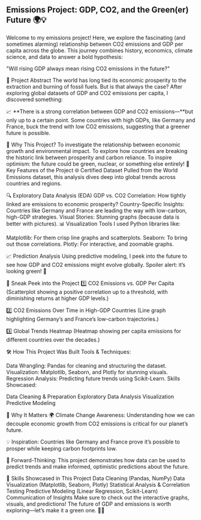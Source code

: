 ## Emissions Project: GDP, CO2, and the Green(er) Future 🌍💡
  Welcome to my emissions project! Here, we explore the fascinating (and sometimes alarming) relationship between CO2 emissions and GDP per capita across the globe. This journey combines history, economics, climate science, and data to answer a bold hypothesis:

"Will rising GDP always mean rising CO2 emissions in the future?"

📝 Project Abstract
The world has long tied its economic prosperity to the extraction and burning of fossil fuels. But is that always the case? After exploring global datasets of GDP and CO2 emissions per capita, I discovered something:

📈 **There is a strong correlation between GDP and CO2 emissions—**but only up to a certain point. Some countries with high GDPs, like Germany and France, buck the trend with low CO2 emissions, suggesting that a greener future is possible.

🤔 Why This Project?
To investigate the relationship between economic growth and environmental impact.
To explore how countries are breaking the historic link between prosperity and carbon reliance.
To inspire optimism: the future could be green, nuclear, or something else entirely!
🚀 Key Features of the Project
🌐 Certified Dataset
Pulled from the World Emissions dataset, this analysis dives deep into global trends across countries and regions.

🔍 Exploratory Data Analysis (EDA)
GDP vs. CO2 Correlation: How tightly linked are emissions to economic prosperity?
Country-Specific Insights: Countries like Germany and France are leading the way with low-carbon, high-GDP strategies.
Visual Stories: Stunning graphs (because data is better with pictures).
📊 Visualization Tools
I used Python libraries like:

Matplotlib: For  them crisp line graphs and scatterplots.
Seaborn: To bring out those correlations.
Plotly: For interactive, and zoomable graphs.

📈 Prediction Analysis
Using predictive modeling, I peek into the future to see how GDP and CO2 emissions might evolve globally. Spoiler alert: it’s looking green! 🌿

📸 Sneak Peek into the Project
1️⃣ CO2 Emissions vs. GDP Per Capita
(Scatterplot showing a positive correlation up to a threshold, with diminishing returns at higher GDP levels.)

2️⃣ CO2 Emissions Over Time in High-GDP Countries
(Line graph highlighting Germany’s and France’s low-carbon trajectories.)

3️⃣ Global Trends Heatmap
(Heatmap showing per capita emissions for different countries over the decades.)

🛠️ How This Project Was Built
Tools & Techniques:

Data Wrangling: Pandas for cleaning and structuring the dataset.
Visualization: Matplotlib, Seaborn, and Plotly for stunning visuals.
Regression Analysis: Predicting future trends using Scikit-Learn.
Skills Showcased:

Data Cleaning & Preparation
Exploratory Data Analysis
Visualization
Predictive Modeling

📢 Why It Matters
🌍 Climate Change Awareness: Understanding how we can decouple economic growth from CO2 emissions is critical for our planet’s future.

💡 Inspiration: Countries like Germany and France prove it’s possible to prosper while keeping carbon footprints low.

🔮 Forward-Thinking: This project demonstrates how data can be used to predict trends and make informed, optimistic predictions about the future.

🌟 Skills Showcased in This Project
Data Cleaning (Pandas, NumPy)
Data Visualization (Matplotlib, Seaborn, Plotly)
Statistical Analysis & Correlation Testing
Predictive Modeling (Linear Regression, Scikit-Learn)
Communication of Insights
Make sure to check out the interactive graphs, visuals, and predictions! The future of GDP and emissions is worth exploring—let’s make it a green one. 🌿✨
